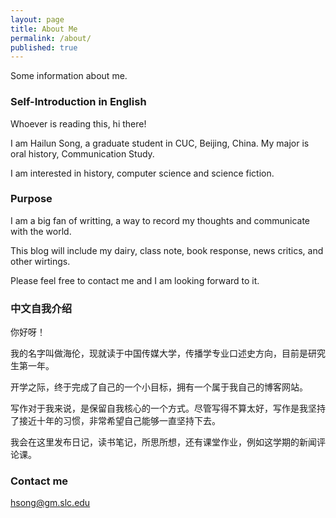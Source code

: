```yaml
---
layout: page
title: About Me
permalink: /about/
published: true
---
```


Some information about me.

### Self-Introduction in English

Whoever is reading this, hi there!

I am Hailun Song, a graduate student in CUC, Beijing, China. My major is oral history, Communication Study.

I am interested in history, computer science and science fiction. 

### Purpose

I am a big fan of writting, a way to record my thoughts and communicate with the world.

This blog will include my dairy, class note, book response, news critics, and other wirtings.  

Please feel free to contact me and I am looking forward to it. 

### 中文自我介绍

你好呀！

我的名字叫做海伦，现就读于中国传媒大学，传播学专业口述史方向，目前是研究生第一年。

开学之际，终于完成了自己的一个小目标，拥有一个属于我自己的博客网站。

写作对于我来说，是保留自我核心的一个方式。尽管写得不算太好，写作是我坚持了接近十年的习惯，非常希望自己能够一直坚持下去。

我会在这里发布日记，读书笔记，所思所想，还有课堂作业，例如这学期的新闻评论课。

### Contact me

[hsong@gm.slc.edu](mailto:hsong@gm.slc.edu)

